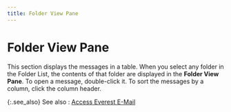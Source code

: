 ```yaml
---
title: Folder View Pane
---
```


# Folder View Pane


This section displays the messages in a table. When you select any folder  in the Folder List, the contents of that folder are displayed in the **Folder View Pane**. To open a message,  double-click it. To sort the messages by a column, click the column header.


{:.see_also}
See also
: [Access Everest  E-Mail]({{site.eml_baseurl}}/access_everest_e_mail.html)
